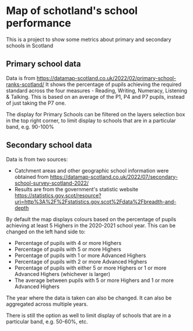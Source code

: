 Map of schotland's school performance
=====================================

This is a project to show some metrics about primary and secondary schools in Scotland

Primary school data
-------------------

Data is from https://datamap-scotland.co.uk/2022/02/primary-school-ranks-scotland/ It shows the percentage of pupils achieving the required standard across the four measures - Reading, Writing, Numeracy, Listening & Talking. This is based on an average of the P1, P4 and P7 pupils, instead of just taking the P7 one.

The display for Primary Schools can be filtered on the layers selection box in the top right corner, to limit display to schools that are in a particular band, e.g. 90-100%

Secondary school data
---------------------

Data is from two sources:

* Catchment areas and other geographic school information were obtained from https://datamap-scotland.co.uk/2022/07/secondary-school-survey-scotland-2022/
* Results are from the government's statistic website https://statistics.gov.scot/resource?uri=http%3A%2F%2Fstatistics.gov.scot%2Fdata%2Fbreadth-and-depth

By default the map displays colours based on the percentage of pupils achieving at least 5 Highers in the 2020-2021 school year. This can be changed on the left hand side to:

* Percentage of pupils with 4 or more Highers
* Percentage of pupils with 5 or more Highers
* Percentage of pupils with 1 or more Advanced Highers
* Percentage of pupils with 2 or more Advanced Highers
* Percentage of pupils with either 5 or more Highers or 1 or more Advanced Highers (whichever is larger)
* The average between pupils with 5 or more Highers and 1 or more Advanced Highers

The year where the data is taken can also be changed. It can also be aggregated across multiple years.

There is still the option as well to limit display of schools that are in a particular band, e.g. 50-60%, etc.
